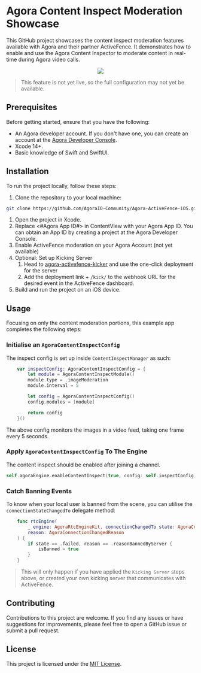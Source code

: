 # Agora Content Inspect Moderation Showcase

This GitHub project showcases the content inspect moderation features available with Agora and their partner ActiveFence. It demonstrates how to enable and use the Agora Content Inspector to moderate content in real-time during Agora video calls.

<p align="center">
    <img style="max-width:512px" src="media/activefence_content_inspect.gif" />
</p>

> This feature is not yet live, so the full configuration may not yet be available.

## Prerequisites

Before getting started, ensure that you have the following:

- An Agora developer account. If you don't have one, you can create an account at the [Agora Developer Console](https://console.agora.io).
- Xcode 14+.
- Basic knowledge of Swift and SwiftUI.

## Installation

To run the project locally, follow these steps:

1. Clone the repository to your local machine:

```bash
git clone https://github.com/AgoraIO-Community/Agora-ActiveFence-iOS.git
```

1. Open the project in Xcode.
2. Replace <#Agora App ID#> in ContentView with your Agora App ID. You can obtain an App ID by creating a project at the Agora Developer Console.
3. Enable ActiveFence moderation on your Agora Account (not yet available)
4. Optional: Set up Kicking Server
   1. Head to [agora-activefence-kicker](https://github.com/AgoraIO-Community/agora-activefence-kicker) and use the one-click deployment for the server
   2. Add the deployment link + `/kick/` to the webhook URL for the desired event in the ActiveFence dashboard.
5. Build and run the project on an iOS device.

## Usage

Focusing on only the content moderation portions, this example app completes the following steps:

### Initialise an `AgoraContentInspectConfig`

The inspect config is set up inside `ContentInspectManager` as such:

```swift
    var inspectConfig: AgoraContentInspectConfig = {
        let module = AgoraContentInspectModule()
        module.type = .imageModeration
        module.interval = 5

        let config = AgoraContentInspectConfig()
        config.modules = [module]

        return config
    }()
```

The above config monitors the images in a video feed, taking one frame every 5 seconds.

### Apply `AgoraContentInspectConfig` To The Engine

The content inspect should be enabled after joining a channel.

```swift
self.agoraEngine.enableContentInspect(true, config: self.inspectConfig)
```

### Catch Banning Events

To know when your local user is banned from the scene, you can utilise the `connectionStateChangedTo` delegate method:

```swift
    func rtcEngine(
        _ engine: AgoraRtcEngineKit, connectionChangedTo state: AgoraConnectionState,
        reason: AgoraConnectionChangedReason
    ) {
        if state == .failed, reason == .reasonBannedByServer {
            isBanned = true
        }
    }
```

> This will only happen if you have applied the `Kicking Server` steps above, or created your own kicking server that communicates with ActiveFence.

## Contributing

Contributions to this project are welcome. If you find any issues or have suggestions for improvements, please feel free to open a GitHub issue or submit a pull request.

## License

This project is licensed under the [MIT License](LICENSE).